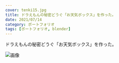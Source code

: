 ```yaml
---
cover: tenki15.jpg
title: ドラえもんの秘密どうぐ「お天気ボックス」を作った。
date: 2021/07/14
category: ポートフォリオ
tags: [ポートフォリオ, blender]
---
```


ドラえもんの秘密どうぐ「お天気ボックス」を作った。

<!--more-->

![画像](/my-home/cover/tenki15.jpg)